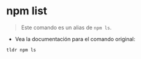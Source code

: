 # npm list

> Este comando es un alias de `npm ls`.

- Vea la documentación para el comando original:

`tldr npm ls`
